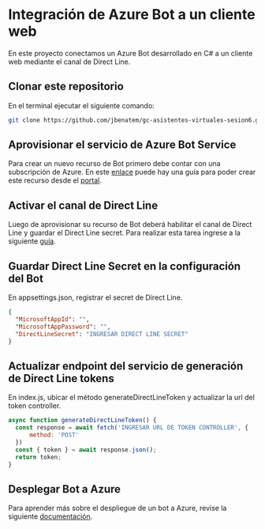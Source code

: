# Integración de Azure Bot a un cliente web
En este proyecto conectamos un Azure Bot desarrollado en C# a un cliente web mediante el canal de Direct Line.

## Clonar este repositorio
En el terminal ejecutar el siguiente comando:
  ```bash
  git clone https://github.com/jbenatem/gc-asistentes-virtuales-sesion6.git
  ```

## Aprovisionar el servicio de Azure Bot Service
Para crear un nuevo recurso de Bot primero debe contar con una subscripción de Azure. En este [enlace](https://docs.microsoft.com/en-us/azure/bot-service/abs-quickstart?view=azure-bot-service-4.0&tabs=csharp) puede hay una guía para poder crear este recurso desde el [portal](https://portal.azure.com).

## Activar el canal de Direct Line
Luego de aprovisionar su recurso de Bot deberá habilitar el canal de Direct Line y guardar el Direct Line secret. Para realizar esta tarea ingrese a la siguiente [guía](https://docs.microsoft.com/en-us/azure/bot-service/bot-service-channel-connect-directline?view=azure-bot-service-4.0).

## Guardar Direct Line Secret en la configuración del Bot
En appsettings.json, registrar el secret de Direct Line.
  ```json
{
    "MicrosoftAppId": "",
    "MicrosoftAppPassword": "",
    "DirectLineSecret": "INGRESAR DIRECT LINE SECRET"
}
  ```

## Actualizar endpoint del servicio de generación de Direct Line tokens
En index.js, ubicar el método generateDirectLineToken y actualizar la url del token controller.
  ```js
async function generateDirectLineToken() {
    const response = await fetch('INGRESAR URL DE TOKEN CONTROLLER', {
        method: 'POST'
    })
    const { token } = await response.json();
    return token;
}
  ```

## Desplegar Bot a Azure
Para aprender más sobre el despliegue de un bot a Azure, revise la siguiente [documentación](https://docs.microsoft.com/en-us/azure/bot-service/bot-builder-deploy-az-cli?view=azure-bot-service-4.0&tabs=csharp).
